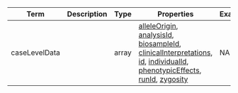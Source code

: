 |Term | Description | Type | Properties | Example | Enum|
| ---| ---| ---| ---| ---| --- |
| caseLevelData |  | array | [alleleOrigin](./alleleOrigin.md), [analysisId](./analysisId.md), [biosampleId](./biosampleId.md), [clinicalInterpretations](./clinicalInterpretations.md), [id](./id.md), [individualId](./individualId.md), [phenotypicEffects](./phenotypicEffects.md), [runId](./runId.md), [zygosity](./zygosity.md) | NA | NA|
